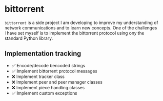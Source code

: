 # bittorrent

`bittorrent` is a side project I am developing to improve my understanding of network communications and to learn new concepts. One of the challenges I have set myself is to implement the bittorrent protocol using ony the standard Python library.

## Implementation tracking

* ✅ Encode/decode bencoded strings
* ✅ Implement bittorrent protocol messages
* ❌ Implement tracker class
* ❌ Implement peer and peer manager classes
* ❌ Implement piece handling classes
* ✅ Implement custom exceptions
